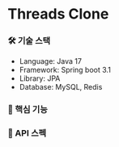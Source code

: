 # Threads Clone

### 🛠️ 기술 스택
- Language: Java 17
- Framework: Spring boot 3.1
- Library: JPA
- Database: MySQL, Redis

### 🚀 핵심 기능

### 📄 API 스펙
